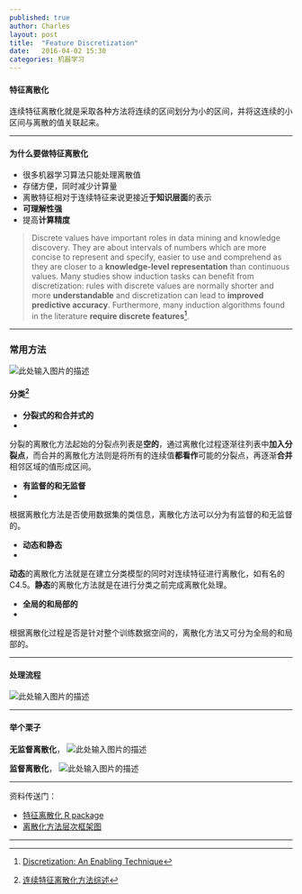 ```yaml
---
published: true
author: Charles
layout: post
title:  "Feature Discretization"
date:   2016-04-02 15:30
categories: 机器学习
---
```


#### 特征离散化
连续特征离散化就是采取各种方法将连续的区间划分为小的区间，并将这连续的小区间与离散的值关联起来。


----------


#### 为什么要做特征离散化

 - 很多机器学习算法只能处理离散值
 - 存储方便，同时减少计算量
 - 离散特征相对于连续特征来说更接近**于知识层面**的表示
 - **可理解性强**
 - 提高**计算精度**
 
> Discrete values have important roles in data mining and knowledge discovery. They are about intervals
of numbers which are more concise to represent and specify, easier to use and comprehend as they are closer to a **knowledge-level representation** than continuous values. Many studies show induction tasks can benefit from discretization: rules with discrete values are normally shorter and more **understandable** and discretization can lead to **improved predictive accuracy**. Furthermore, many induction algorithms found in the literature **require discrete features**[^1].


----------


### 常用方法
![此处输入图片的描述][1]

#### 分类[^2]
- **分裂式的和合并式的**
- 
分裂的离散化方法起始的分裂点列表是**空的**，通过离散化过程逐渐往列表中**加入分裂点**，而合并的离散化方法则是将所有的连续值**都看作**可能的分裂点，再逐渐**合并**相邻区域的值形成区间。

- **有监督的和无监督**
- 
根据离散化方法是否使用数据集的类信息，离散化方法可以分为有监督的和无监督的。

- **动态和静态**
- 
**动态**的离散化方法就是在建立分类模型的同时对连续特征进行离散化，如有名的 C4.5。**静态**的离散化方法就是在进行分类之前完成离散化处理。

- **全局的和局部的**
- 
根据离散化过程是否是针对整个训练数据空间的，离散化方法又可分为全局的和局部的。


----------


#### 处理流程

![此处输入图片的描述][2]


----------

#### 举个栗子
**无监督离散化**，
![此处输入图片的描述][3]

**监督离散化**，
![此处输入图片的描述][4]

----------

资料传送门：

- [特征离散化 R package](https://cran.r-project.org/web/packages/discretization/discretization.pdf)
- [离散化方法层次框架图](https://www.processon.com/diagraming/570791a1e4b0bf3d8ff9f82b)

----------


[^1]: [Discretization: An Enabling Technique](http://sci2s.ugr.es/keel/pdf/algorithm/articulo/liu1-2.pdf)
[^2]: [连续特征离散化方法综述](http://www.go-gddq.com/down/2012-03/12031520159066.pdf)

  [1]: http://7xjbdi.com1.z0.glb.clouddn.com/Feature%20Discretization1.png
  [2]: http://7xjbdi.com1.z0.glb.clouddn.com/2016-04-08_194451.png
  [3]: http://7xjbdi.com1.z0.glb.clouddn.com/binning.png?imageView2/2/w/500
  [4]: http://7xjbdi.com1.z0.glb.clouddn.com/entropy.png?imageView2/2/w/500